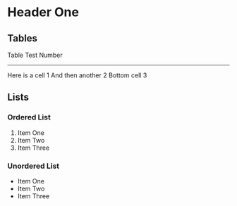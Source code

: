# Header One

## Tables

Table Test          Number         
------------------- --------------
Here is a cell      1
And then another    2
Bottom cell         3

## Lists
### Ordered List
1. Item One
1. Item Two
1. Item Three

### Unordered List
- Item One
- Item Two
- Item Three


